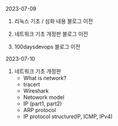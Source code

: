 2023-07-09 <br/>

1. 리눅스 기초 / 심화 내용 블로그 이전 <br/>

2. 네트워크 기초 개정판 블로그 이전 <br/>

3. 100daysdevops 블로그 이전 <br/>

2023-07-10 <br/>

1. 네트워크 기초 개정판
    + What is network?
    + tracert
    + Wireshark
    + Netowork model
    + IP (part1, part2)
    + ARP protocol
    + IP protocol structure(IP, ICMP, IPv4)

